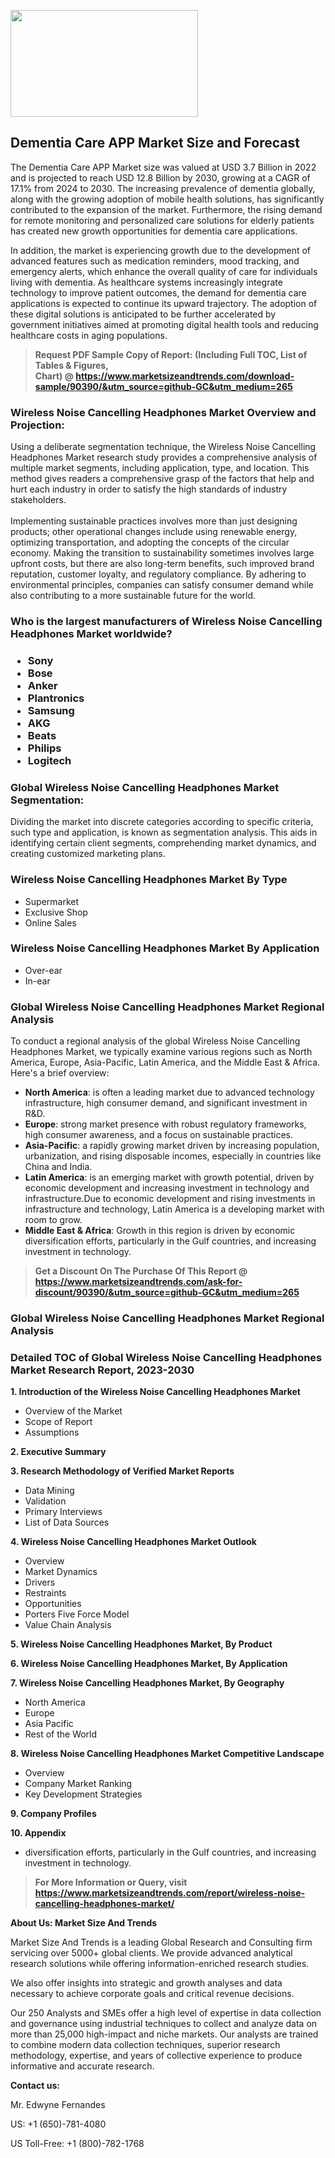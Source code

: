 <p><img class="alignnone size-medium wp-image-20088" src="https://ffe5etoiles.com/wp-content/uploads/2024/12/MST1-300x171.png" alt="" width="300" height="171" /></p><h2>Dementia Care APP Market Size and Forecast</h2><p>The Dementia Care APP Market size was valued at USD 3.7 Billion in 2022 and is projected to reach USD 12.8 Billion by 2030, growing at a CAGR of 17.1% from 2024 to 2030. The increasing prevalence of dementia globally, along with the growing adoption of mobile health solutions, has significantly contributed to the expansion of the market. Furthermore, the rising demand for remote monitoring and personalized care solutions for elderly patients has created new growth opportunities for dementia care applications.</p><p>In addition, the market is experiencing growth due to the development of advanced features such as medication reminders, mood tracking, and emergency alerts, which enhance the overall quality of care for individuals living with dementia. As healthcare systems increasingly integrate technology to improve patient outcomes, the demand for dementia care applications is expected to continue its upward trajectory. The adoption of these digital solutions is anticipated to be further accelerated by government initiatives aimed at promoting digital health tools and reducing healthcare costs in aging populations.</p></p><blockquote id="" class=""><strong>Request PDF Sample Copy of Report: (Including Full TOC, List of Tables &amp; Figures, Chart)&nbsp;@&nbsp;<strong><a href="https://www.marketsizeandtrends.com/download-sample/90390/&utm_source=github-GC&utm_medium=265" target="_blank">https://www.marketsizeandtrends.com/download-sample/90390/&utm_source=github-GC&utm_medium=265</a></strong></strong></blockquote><h3 id="" class="">Wireless Noise Cancelling Headphones Market&nbsp;Overview and Projection:</h3><p id="" class="">Using a deliberate segmentation technique, the Wireless Noise Cancelling Headphones Market research study provides a comprehensive analysis of multiple market segments, including application, type, and location. This method gives readers a comprehensive grasp of the factors that help and hurt each industry in order to satisfy the high standards of industry stakeholders. <br /> <br />Implementing sustainable practices involves more than just designing products; other operational changes include using renewable energy, optimizing transportation, and adopting the concepts of the circular economy. Making the transition to sustainability sometimes involves large upfront costs, but there are also long-term benefits, such improved brand reputation, customer loyalty, and regulatory compliance. By adhering to environmental principles, companies can satisfy consumer demand while also contributing to a more sustainable future for the world.</p><h3 id="" class="">Who is the largest manufacturers of&nbsp;Wireless Noise Cancelling Headphones Market worldwide?</h3><h3 class=""><p><ul><li>Sony </li><li> Bose </li><li> Anker </li><li> Plantronics </li><li> Samsung </li><li> AKG </li><li> Beats </li><li> Philips </li><li> Logitech</li></ul></p></h3><h3 id="" class="">Global&nbsp;Wireless Noise Cancelling Headphones Market Segmentation:</h3><p id="" class="">Dividing the market into discrete categories according to specific criteria, such type and application, is known as segmentation analysis. This aids in identifying certain client segments, comprehending market dynamics, and creating customized marketing plans.</p><h3 id="" class="">Wireless Noise Cancelling Headphones Market&nbsp;By Type</h3><p><p><ul><li>Supermarket </li><li> Exclusive Shop </li><li> Online Sales</p></li></ul></p></p><h3 id="" class="">Wireless Noise Cancelling Headphones Market&nbsp;By Application</h3><p class=""><p><ul><li>Over-ear </li><li> In-ear</li></ul></p></p><h3 id="" class="">Global Wireless Noise Cancelling Headphones Market Regional Analysis</h3><p id="" class="">To conduct a regional analysis of the global Wireless Noise Cancelling Headphones Market, we typically examine various regions such as North America, Europe, Asia-Pacific, Latin America, and the Middle East &amp; Africa. Here's a brief overview:</p><ul><li><strong>North America</strong>: is often a leading market due to advanced technology infrastructure, high consumer demand, and significant investment in R&amp;D.</li><li><strong>Europe</strong>: strong market presence with robust regulatory frameworks, high consumer awareness, and a focus on sustainable practices.</li><li><strong>Asia-Pacific</strong>: a rapidly growing market driven by increasing population, urbanization, and rising disposable incomes, especially in countries like China and India.</li><li><strong>Latin America</strong>: is an emerging market with growth potential, driven by economic development and increasing investment in technology and infrastructure.Due to economic development and rising investments in infrastructure and technology, Latin America is a developing market with room to grow.</li><li><strong>Middle East &amp; Africa</strong>: Growth in this region is driven by economic diversification efforts, particularly in the Gulf countries, and increasing investment in technology.</li></ul><blockquote id="" class=""><strong>Get a Discount On The Purchase Of This Report @ <strong><a href="https://www.marketsizeandtrends.com/ask-for-discount/90390/&utm_source=github-GC&utm_medium=265" target="_blank">https://www.marketsizeandtrends.com/ask-for-discount/90390/&utm_source=github-GC&utm_medium=265</a></strong></strong></blockquote><h3 id="" class="">Global Wireless Noise Cancelling Headphones Market Regional Analysis</h3><h3 id="" class="">Detailed TOC of Global Wireless Noise Cancelling Headphones Market Research Report, 2023-2030</h3><p id="" class=""><strong>1. Introduction of the Wireless Noise Cancelling Headphones Market</strong></p><ul><li>Overview of the Market</li><li>Scope of Report</li><li>Assumptions</li></ul><p id="" class=""><strong>2. Executive Summary</strong></p><p id="" class=""><strong>3. Research Methodology of Verified Market Reports</strong></p><ul><li>Data Mining</li><li>Validation</li><li>Primary Interviews</li><li>List of Data Sources</li></ul><p id="" class=""><strong>4. Wireless Noise Cancelling Headphones Market Outlook</strong></p><ul><li>Overview</li><li>Market Dynamics</li><li>Drivers</li><li>Restraints</li><li>Opportunities</li><li>Porters Five Force Model</li><li>Value Chain Analysis</li></ul><p id="" class=""><strong>5. Wireless Noise Cancelling Headphones Market, By Product</strong></p><p id="" class=""><strong>6. Wireless Noise Cancelling Headphones Market, By Application</strong></p><p id="" class=""><strong>7. Wireless Noise Cancelling Headphones Market, By Geography</strong></p><ul><li>North America</li><li>Europe</li><li>Asia Pacific</li><li>Rest of the World</li></ul><p id="" class=""><strong>8. Wireless Noise Cancelling Headphones Market Competitive Landscape</strong></p><ul><li>Overview</li><li>Company Market Ranking</li><li>Key Development Strategies</li></ul><p id="" class=""><strong>9. Company Profiles</strong></p><p id="" class=""><strong>10. Appendix</strong></p><ul><li>diversification efforts, particularly in the Gulf countries, and increasing investment in technology.</li></ul><blockquote id="" class=""><strong>For More Information or Query, visit <strong><strong><a href="https://www.marketsizeandtrends.com/report/wireless-noise-cancelling-headphones-market/" target="_blank">https://www.marketsizeandtrends.com/report/wireless-noise-cancelling-headphones-market/</a></strong></strong></strong></blockquote><p id="" class=""><strong>About Us: Market Size And Trends</strong></p><p id="" class="">Market Size And Trends is a leading Global Research and Consulting firm servicing over 5000+ global clients. We provide advanced analytical research solutions while offering information-enriched research studies.</p><p id="" class="">We also offer insights into strategic and growth analyses and data necessary to achieve corporate goals and critical revenue decisions.</p><p id="" class="">Our 250 Analysts and SMEs offer a high level of expertise in data collection and governance using industrial techniques to collect and analyze data on more than 25,000 high-impact and niche markets. Our analysts are trained to combine modern data collection techniques, superior research methodology, expertise, and years of collective experience to produce informative and accurate research.</p><p id="" class=""><strong>Contact us:</strong></p><p id="" class="">Mr. Edwyne Fernandes</p><p id="" class="">US: +1 (650)-781-4080</p><p id="" class="">US Toll-Free: +1 (800)-782-1768</p>
